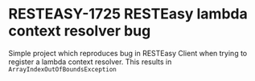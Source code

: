 # RESTEASY-1725 RESTEasy lambda context resolver bug
Simple project which reproduces bug in RESTEasy Client when trying to register a lambda context resolver. This results in `ArrayIndexOutOfBoundsException`
